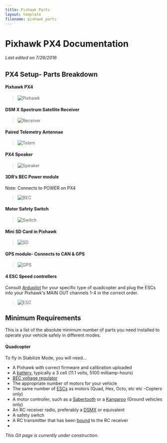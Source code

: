 ```yaml
---
title: Pixhawk Parts
layout: template
filename: pixhawk_parts
---
```


# Pixhawk PX4 Documentation

###### *Last edited on 7/26/2016*

## PX4 Setup- Parts Breakdown

#### Pixhawk PX4 

> ![Pixhawk](../images/Pixhawk.png)

#### DSM X Spectrum Satellite Receiver

> ![Receiver](../images/Receiver.jpg)

#### Paired Telemetry Antennae

> ![Telem](../images/Telem.jpg)

#### PX4 Speaker

> ![Speaker](../images/Speaker.jpg)

#### 3DR’s BEC Power module

Note: Connects to POWER on PX4

> ![BEC](../images/BEC.png)

#### Motor Safety Switch

> ![Switch](../images/Switch.png)

#### Mini SD Card in Pixhawk

 > ![SD](../images/SD.png)

#### GPS module- Connects to CAN & GPS

> ![GPS](../images/GPS.png)
 
#### 4 ESC Speed controllers

Consult [Ardupilot](http://ardupilot.org/copter/docs/connect-escs-and-motors.html) for your specific type of quadcopter and plug the ESCs into your Pixhawk's MAIN OUT channels 1-4 in the correct order.

> ![ESC](../images/ESC.png)



## Minimum Requirements

This is a list of the absolute minimum number of parts you need installed to operate your vehicle safely in different modes.

#### Quadcopter

To fly in Stabilize Mode, you will need...

 - A Pixhawk with correct firmware and calibration uploaded
 - A [battery](http://images6.wheelspinmodels.co.uk/EFLB0998-a47e.jpg), typically a 3 cell (11.1 volts, 5100 milliamp-hours)
 - [BEC voltage regulator](../images/BEC.png)
 - The appropriate number of motors for your vehicle
 - The same number of [ESCs](../images/ESC.png) as motors (Quad, Hex, Octo, etc etc -Copters only)
 - A motor controller, such as a [Sabertooth](https://www.dimensionengineering.com/datasheets/Sabertooth2x12.pdf) or a [Kangaroo](https://www.dimensionengineering.com/datasheets/KangarooManual.pdf) (Ground vehicles only)
 - An RC receiver radio, preferably a [DSMX](../images/Receiver.jpg) or equivalent
 - A safety switch
 - A RC transmitter that has been [bound](link) to the RC receiver
 - 



*This Git page is currently under construction.*
